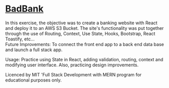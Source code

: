 # [BadBank](https://danilocanuto.github.io/BadBank/)
<file src="index.html"/>

In this exercise, the objective was to create a banking website with React and deploy it to an AWS S3 Bucket. The site's functionality was put together through the use of Routing, Context, Use State, Hooks, Bootstrap, React Toastify, etc...  
Future Improvements: To connect the front end app to a back end data base and launch a full stack app.

Usage: Practice using State in React, adding validation, routing, context and modifying user interface. Also, practicing design improvements. 

Licenced by MIT 'Full Stack Development with MERN program for educational purposes only.
